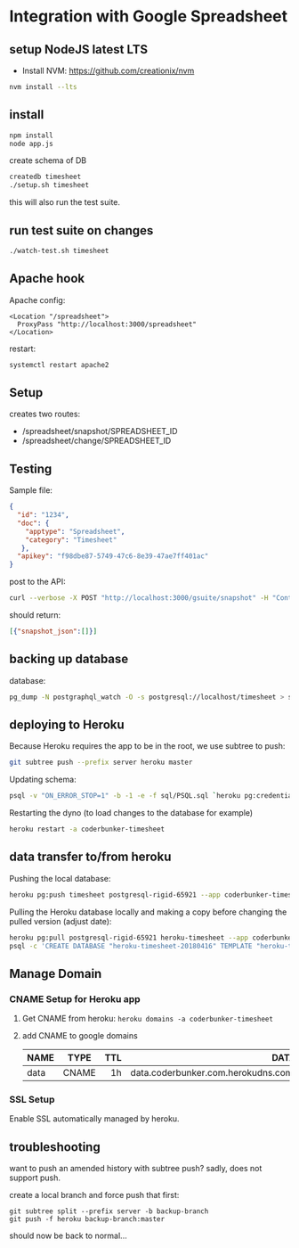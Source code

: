 # Integration with Google Spreadsheet

## setup NodeJS latest LTS

* Install NVM: https://github.com/creationix/nvm

```bash
nvm install --lts
```

## install

```bash
npm install
node app.js
```

create schema of DB

```bash
createdb timesheet
./setup.sh timesheet
```

this will also run the test suite.

## run test suite on changes

```bash
./watch-test.sh timesheet
```

## Apache hook

Apache config:

```text
<Location "/spreadsheet">
  ProxyPass "http://localhost:3000/spreadsheet"
</Location>
```

restart:

```bash
systemctl restart apache2
```

## Setup

creates two routes:

* /spreadsheet/snapshot/SPREADSHEET_ID
* /spreadsheet/change/SPREADSHEET_ID

## Testing

Sample file:

```JSON
{
  "id": "1234",
  "doc": {
    "apptype": "Spreadsheet",
    "category": "Timesheet"
   },
  "apikey": "f98dbe87-5749-47c6-8e39-47ae7ff401ac"
}
```

post to the API:

```bash
curl --verbose -X POST "http://localhost:3000/gsuite/snapshot" -H "Content-Type: application/json" -d @samples/coderbunker-intranet-timesheet.json
```

should return:

```JSON
[{"snapshot_json":[]}]
```

## backing up database

database:

```bash
pg_dump -N postgraphql_watch -O -s postgresql://localhost/timesheet > sql/timesheet.sql
```

## deploying to Heroku

Because Heroku requires the app to be in the root, we use subtree to push:

```bash
git subtree push --prefix server heroku master
```

Updating schema:

```bash
psql -v "ON_ERROR_STOP=1" -b -1 -e -f sql/PSQL.sql `heroku pg:credentials:url | tail -1`
```

Restarting the dyno (to load changes to the database for example)

```bash
heroku restart -a coderbunker-timesheet
```

## data transfer to/from heroku

Pushing the local database:

```bash
heroku pg:push timesheet postgresql-rigid-65921 --app coderbunker-timesheet
```

Pulling the Heroku database locally and making a copy before changing the pulled version
(adjust date):

```bash
heroku pg:pull postgresql-rigid-65921 heroku-timesheet --app coderbunker-timesheet
psql -c 'CREATE DATABASE "heroku-timesheet-20180416" TEMPLATE "heroku-timesheet";' postgres
```

## Manage Domain

### CNAME Setup for Heroku app

1. Get CNAME from heroku:   `heroku domains -a coderbunker-timesheet`

2. add CNAME to google domains

    | NAME   |      TYPE      |  TTL  |                  DATA                 |
    |--------|:--------------:|------:|--------------------------------------:|
    | data   |      CNAME     |  1h   |   data.coderbunker.com.herokudns.com. |


### SSL Setup

Enable SSL automatically managed by heroku.

## troubleshooting

want to push an amended history with subtree push? sadly, does not support push.

create a local branch and force push that first:

```
git subtree split --prefix server -b backup-branch
git push -f heroku backup-branch:master
```

should now be back to normal...

